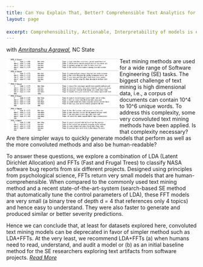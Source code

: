 ```yaml
---
title: Can You Explain That, Better? Comprehensible Text Analytics for SE Applications
layout: page

excerpt: Comprehensibility, Actionable, Interpretability of models is equally important
---
```


with _[Amritanshu Agrawal](/people/2015/09/01/Amritanshu-Agrawal/),_ NC State
     
<img align="left" width="300"
 src="/img/comprehensibility.png"> 
     
Text mining methods are used for a wide range of
Software Engineering (SE) tasks. The biggest challenge of text
mining is high dimensional data, i.e., a corpus of documents can
contain 10^4
to 10^6
unique words. To address this complexity,
some very convoluted text mining methods have been applied.
Is that complexity necessary? Are there simpler ways to quickly
generate models that perform as well as the more convoluted
methods and also be human-readable?

To answer these questions, we explore a combination of
LDA (Latent Dirichlet Allocation) and FFTs (Fast and Frugal
Trees) to classify NASA software bug reports from six different
projects. Designed using principles from psychological science,
FFTs return very small models that are human-comprehensible.
When compared to the commonly used text mining method
and a recent state-of-the-art-system (search-based SE method
that automatically tune the control parameters of LDA), these
FFT models are very small (a binary tree of depth d = 4 that
references only 4 topics) and hence easy to understand. They were
also faster to generate and produced similar or better severity
predictions.

Hence we can conclude that, at least for datasets explored
here, convoluted text mining models can be deprecated in favor
of simpler method such as LDA+FFTs. At the very least,
we recommend LDA+FFTs (a) when humans need to read,
understand, and audit a model or (b) as an initial baseline method
for the SE researchers exploring text artifacts from software
projects. _[Read More](https://arxiv.org/abs/1804.10657)_
